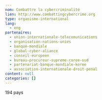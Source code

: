 ```yaml
---
nom: Combattre la cybercriminalité
lien: http://www.combattingcybercrime.org
type: organisme-international
lang:
  - eng
partenaires:
  - union-internationale-telecomunications
  - organisation-nations-unies
  - banque-mondiale
  - global-cyber-aliance
  - conseil-europeen
  - bureau-procureur-supreme-coree-sud
  - partenariat-banque-mondiale-koree
  - association-internationale-droit-penal
content: null
categories: []
---
```

194 pays

